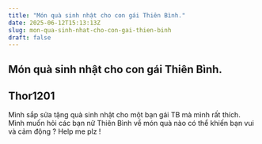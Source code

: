 ```yaml
---
title: "Món quà sinh nhật cho con gái Thiên Bình."
date: 2025-06-12T15:13:13Z
slug: mon-qua-sinh-nhat-cho-con-gai-thien-binh
draft: false
---
```


## Món quà sinh nhật cho con gái Thiên Bình.

## Thor1201

Mình sắp sửa tặng quà sinh nhật cho một bạn gái TB mà mình rất thích. Mình muốn hỏi các bạn nữ Thiên Bình về món quà nào có thể khiến bạn vui và cảm động  ? Help me plz !